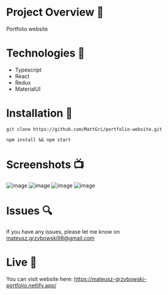 # Project Overview 🎉
Portfolio website

# Technologies 🔧

- Typescript
- React
- Redux
- MaterialUI

# Installation 💾

`git clone https://github.com/MattGri/portfolio-website.git`

`npm install && npm start`

# Screenshots 📺
![image](https://user-images.githubusercontent.com/61913031/232426659-95af718d-4295-4cbf-ae24-5477e0c6e800.png)
![image](https://github.com/MattGri/portfolio-website/assets/61913031/11c7b810-4c76-4e68-b874-6d0233116534)
![image](https://user-images.githubusercontent.com/61913031/232426714-9585b0f8-f2d5-4528-bbfc-0e4ef8930ba4.png)
![image](https://user-images.githubusercontent.com/61913031/232426761-6f1e84a2-7f2a-4bc1-bff0-e152846c2265.png)



# Issues 🔍

If you have any issues, please let me know on mateusz.grzybowski98@gmail.com

# Live 📍

You can visit website here: https://mateusz-grzybowski-portfolio.netlify.app/

